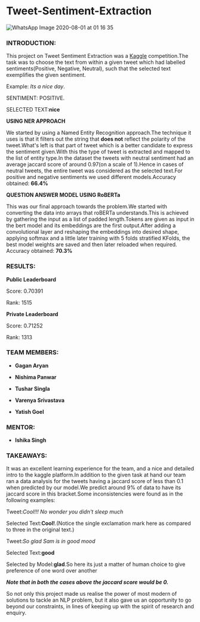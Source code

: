 # Tweet-Sentiment-Extraction

![WhatsApp Image 2020-08-01 at 01 16 35](https://user-images.githubusercontent.com/52850825/89071607-b0059d80-d394-11ea-8a54-fdb41bec914f.jpeg)




### INTRODUCTION:
This project on Tweet Sentiment Extraction was a [Kaggle](https://www.kaggle.com/) competition.The task was to choose the text from within a given tweet which had labelled sentiments(Positive, Negative, Neutral), such that the selected text exemplifies the given sentiment.

Example: *Its a nice day*.

SENTIMENT: POSITIVE.

SELECTED TEXT:**nice**

**USING NER APPROACH**

We started by using a Named Entity Recognition approach.The technique it uses is that it filters out the string that **does not** reflect the polarity of the tweet.What's left is that part of tweet which is a better candidate to express the sentiment given.With this the type of tweet is extracted and mapped to the list of entity type.In the dataset the tweets with neutral sentiment had an average jaccard score of around 0.97(on a scale of 1).Hence in cases of neutral tweets, the entire tweet was considered as the selected text.For positive and negative sentiments we used different models.Accuracy obtained: **66.4%**

**QUESTION ANSWER MODEL USING RoBERTa**

This was our final approach towards the problem.We started with converting the data into arrays that roBERTa understands.This is achieved by gathering the input as a list of padded length.Tokens are given as input in the bert model and its embeddings are the first output.After adding a convolutional layer and reshaping the embeddings into desired shape, applying softmax and a little later training with 5 folds stratified KFolds, the best model weights are saved and then later reloaded when required.
Accuracy obtained: **70.3%**

### RESULTS:

**Public Leaderboard**

Score: 0.70391

Rank: 1515

**Private Leaderboard**

Score: 0.71252

Rank: 1313

### TEAM MEMBERS:

- **Gagan Aryan**

- **Nishima Panwar**

- **Tushar Singla**

- **Varenya Srivastava**

- **Yatish Goel**

### MENTOR:

- **Ishika Singh**

### TAKEAWAYS:

It was an excellent learning experience for the team, and a nice and detailed intro to the kaggle platform.In addition to the given task at hand our team ran a data analysis for the tweets having a jaccard score of less than 0.1 when predicted by our model.We predict around 9% of data to have its jaccard score in this bracket.Some inconsistencies were found as in the following examples:

Tweet:*Cool!!! No wonder you didn't sleep much*

Selected Text:**Cool!**.(Notice the single exclamation mark here as compared to three in the original text.)

Tweet:*So glad Sam is in good mood*

Selected Text:**good**

Selected by Model:**glad**.So here its just a matter of human choice to give preference of one word over another

***Note that in both the cases above the jaccard score would be 0.***

So not only this project made us realise the power of most modern of solutions to tackle an NLP problem, but it also gave us an opportunity to go beyond our constraints, in lines of keeping up with the spirit of research and enquiry. 

